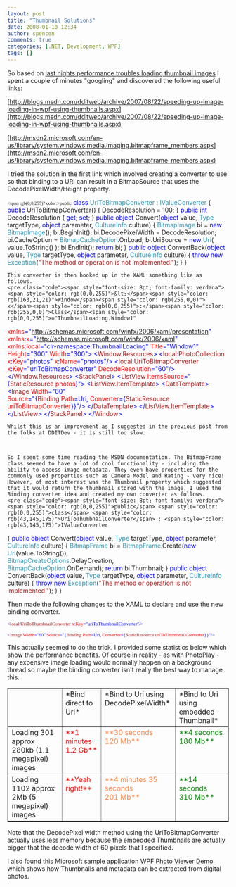 ```yaml
---
layout: post
title: "Thumbnail Solutions"
date: 2008-01-10 12:34
author: spencen
comments: true
categories: [.NET, Development, WPF]
tags: []
---
```



So based on [last nights performance troubles loading thumbnail images](http://blog.spencen.com/2008/01/10/thumbnail-images.aspx) I spent a couple of minutes "googling" and discovered the following useful links:
 

[http://blogs.msdn.com/dditweb/archive/2007/08/22/speeding-up-image-loading-in-wpf-using-thumbnails.aspx](http://blogs.msdn.com/dditweb/archive/2007/08/22/speeding-up-image-loading-in-wpf-using-thumbnails.aspx)  

[http://msdn2.microsoft.com/en-us/library/system.windows.media.imaging.bitmapframe_members.aspx](http://msdn2.microsoft.com/en-us/library/system.windows.media.imaging.bitmapframe_members.aspx)  

I tried the solution in the first link which involved creating a converter to use so that binding to a URI can result in a BitmapSource that uses the DecodePixelWidth/Height property.

<span style="font-size: 8pt; font-family: verdana">    <span rgb(0,0,255)? color:>public</span> <span style="color: rgb(0,0,255)">class</span> <span style="color: rgb(43,145,175)">UriToBitmapConverter</span> : <span style="color: rgb(43,145,175)">IValueConverter
</span>    {
<span style="color: rgb(0,0,255)">public</span> UriToBitmapConverter()
{
DecodeResolution = 100;
}
<span style="color: rgb(0,0,255)">public</span> <span style="color: rgb(0,0,255)">int</span> DecodeResolution { <span style="color: rgb(0,0,255)">get</span>; <span style="color: rgb(0,0,255)">set</span>; }
<span style="color: rgb(0,0,255)">public</span> <span style="color: rgb(0,0,255)">object</span> Convert(<span style="color: rgb(0,0,255)">object</span> value, <span style="color: rgb(43,145,175)">Type</span> targetType, <span style="color: rgb(0,0,255)">object</span> parameter, <span style="color: rgb(43,145,175)">CultureInfo</span> culture)
{
<span style="color: rgb(43,145,175)">BitmapImage</span> bi = <span style="color: rgb(0,0,255)">new</span> <span style="color: rgb(43,145,175)">BitmapImage</span>();
bi.BeginInit();
bi.DecodePixelWidth = DecodeResolution;
bi.CacheOption = <span style="color: rgb(43,145,175)">BitmapCacheOption</span>.OnLoad;
bi.UriSource = <span style="color: rgb(0,0,255)">new</span> <span style="color: rgb(43,145,175)">Uri</span>( value.ToString() );
bi.EndInit();
<span style="color: rgb(0,0,255)">return</span> bi;
}
<span style="color: rgb(0,0,255)">public</span> <span style="color: rgb(0,0,255)">object</span> ConvertBack(<span style="color: rgb(0,0,255)">object</span> value, <span style="color: rgb(43,145,175)">Type</span> targetType, <span style="color: rgb(0,0,255)">object</span> parameter, <span style="color: rgb(43,145,175)">CultureInfo</span> culture)
{
<span style="color: rgb(0,0,255)">throw</span> <span style="color: rgb(0,0,255)">new</span> <span style="color: rgb(43,145,175)">Exception</span>(<span style="color: rgb(163,21,21)">"The method or operation is not implemented."</span>);
}
}</pre></span><a href="http://11011.net/software/vspaste"></a>

    
    This converter is then hooked up in the XAML something like as follows.
    <pre class="code"><span style="font-size: 8pt; font-family: verdana"><span style="color: rgb(0,0,255)">&lt;</span><span style="color: rgb(163,21,21)">Window</span><span style="color: rgb(255,0,0)"> x</span><span style="color: rgb(0,0,255)">:</span><span style="color: rgb(255,0,0)">Class</span><span style="color: rgb(0,0,255)">="ThumbnailLoading.Window1"
</span>   <span style="color: rgb(255,0,0)"> xmlns</span><span style="color: rgb(0,0,255)">="http://schemas.microsoft.com/winfx/2006/xaml/presentation"
</span>   <span style="color: rgb(255,0,0)"> xmlns</span><span style="color: rgb(0,0,255)">:</span><span style="color: rgb(255,0,0)">x</span><span style="color: rgb(0,0,255)">="http://schemas.microsoft.com/winfx/2006/xaml"
</span>       <span style="color: rgb(255,0,0)"> xmlns</span><span style="color: rgb(0,0,255)">:</span><span style="color: rgb(255,0,0)">local</span><span style="color: rgb(0,0,255)">="clr-namespace:ThumbnailLoading"
</span>   <span style="color: rgb(255,0,0)"> Title</span><span style="color: rgb(0,0,255)">="Window1"</span><span style="color: rgb(255,0,0)"> Height</span><span style="color: rgb(0,0,255)">="300"</span><span style="color: rgb(255,0,0)"> Width</span><span style="color: rgb(0,0,255)">="300"&gt;
</span><span style="color: rgb(163,21,21)">    </span><span style="color: rgb(0,0,255)">&lt;</span><span style="color: rgb(163,21,21)">Window.Resources</span><span style="color: rgb(0,0,255)">&gt;
</span><span style="color: rgb(163,21,21)">        </span><span style="color: rgb(0,0,255)">&lt;</span><span style="color: rgb(163,21,21)">local</span><span style="color: rgb(0,0,255)">:</span><span style="color: rgb(163,21,21)">PhotoCollection</span><span style="color: rgb(255,0,0)"> x</span><span style="color: rgb(0,0,255)">:</span><span style="color: rgb(255,0,0)">Key</span><span style="color: rgb(0,0,255)">="photos"</span><span style="color: rgb(255,0,0)"> x</span><span style="color: rgb(0,0,255)">:</span><span style="color: rgb(255,0,0)">Name</span><span style="color: rgb(0,0,255)">="photos"/&gt;
</span><span style="color: rgb(163,21,21)">        </span><span style="color: rgb(0,0,255)">&lt;</span><span style="color: rgb(163,21,21)">local</span><span style="color: rgb(0,0,255)">:</span><span style="color: rgb(163,21,21)">UriToBitmapConverter</span><span style="color: rgb(255,0,0)"> x</span><span style="color: rgb(0,0,255)">:</span><span style="color: rgb(255,0,0)">Key</span><span style="color: rgb(0,0,255)">="uriToBitmapConverter"</span><span style="color: rgb(255,0,0)"> DecodeResolution</span><span style="color: rgb(0,0,255)">="60"/&gt;
</span><span style="color: rgb(163,21,21)">    </span><span style="color: rgb(0,0,255)">&lt;/</span><span style="color: rgb(163,21,21)">Window.Resources</span><span style="color: rgb(0,0,255)">&gt;
</span><span style="color: rgb(163,21,21)">    </span><span style="color: rgb(0,0,255)">&lt;</span><span style="color: rgb(163,21,21)">StackPanel</span><span style="color: rgb(0,0,255)">&gt;
</span><span style="color: rgb(163,21,21)">        </span><span style="color: rgb(0,0,255)">&lt;</span><span style="color: rgb(163,21,21)">ListView</span><span style="color: rgb(255,0,0)"> ItemsSource</span><span style="color: rgb(0,0,255)">="{</span><span style="color: rgb(163,21,21)">StaticResource</span><span style="color: rgb(255,0,0)"> photos</span><span style="color: rgb(0,0,255)">}"&gt;
</span><span style="color: rgb(163,21,21)">             </span><span style="color: rgb(0,0,255)">&lt;</span><span style="color: rgb(163,21,21)">ListView.ItemTemplate</span><span style="color: rgb(0,0,255)">&gt;
</span><span style="color: rgb(163,21,21)">                </span><span style="color: rgb(0,0,255)">&lt;</span><span style="color: rgb(163,21,21)">DataTemplate</span><span style="color: rgb(0,0,255)">&gt;
</span><span style="color: rgb(163,21,21)">                    </span><span style="color: rgb(0,0,255)">&lt;</span><span style="color: rgb(163,21,21)">Image</span><span style="color: rgb(255,0,0)"> Width</span><span style="color: rgb(0,0,255)">="60"</span><span style="color: rgb(255,0,0)"> <br>                                Source</span><span style="color: rgb(0,0,255)">="{</span><span style="color: rgb(163,21,21)">Binding</span><span style="color: rgb(255,0,0)"> Path</span><span style="color: rgb(0,0,255)">=Uri,</span><span style="color: rgb(255,0,0)"> Converter</span><span style="color: rgb(0,0,255)">={</span><span style="color: rgb(163,21,21)">StaticResource</span><span style="color: rgb(255,0,0)"> uriToBitmapConverter</span><span style="color: rgb(0,0,255)">}}"/&gt;
</span><span style="color: rgb(163,21,21)">                </span><span style="color: rgb(0,0,255)">&lt;/</span><span style="color: rgb(163,21,21)">DataTemplate</span><span style="color: rgb(0,0,255)">&gt;
</span><span style="color: rgb(163,21,21)">            </span><span style="color: rgb(0,0,255)">&lt;/</span><span style="color: rgb(163,21,21)">ListView.ItemTemplate</span><span style="color: rgb(0,0,255)">&gt;
</span><span style="color: rgb(163,21,21)">        </span><span style="color: rgb(0,0,255)">&lt;/</span><span style="color: rgb(163,21,21)">ListView</span><span style="color: rgb(0,0,255)">&gt;
</span><span style="color: rgb(163,21,21)">    </span><span style="color: rgb(0,0,255)">&lt;/</span><span style="color: rgb(163,21,21)">StackPanel</span><span style="color: rgb(0,0,255)">&gt;
&lt;/</span><span style="color: rgb(163,21,21)">Window</span><span style="color: rgb(0,0,255)">&gt;</span></span></pre><a href="http://11011.net/software/vspaste"></a>

    
    Whilst this is an improvement as I suggested in the previous post from the folks at DDITDev - it is still too slow. 
    

    
    So I spent some time reading the MSDN documentation. The BitmapFrame class seemed to have a lot of cool functionality - including the ability to access image metadata. They even have properties for the commonly used properties such as Camera Model and Rating - very nice! However, of most interest was the Thumbnail property which suggested that it would return the thumbnail stored with the image. I used the Binding converter idea and created my own converter as follows.
    <pre class="code"><span style="font-size: 8pt; font-family: verdana">    <span style="color: rgb(0,0,255)">public</span> <span style="color: rgb(0,0,255)">class</span> <span style="color: rgb(43,145,175)">UriToThumbnailConverter</span> : <span style="color: rgb(43,145,175)">IValueConverter
</span>    {
<span style="color: rgb(0,0,255)">public</span> <span style="color: rgb(0,0,255)">object</span> Convert(<span style="color: rgb(0,0,255)">object</span> value, <span style="color: rgb(43,145,175)">Type</span> targetType, <span style="color: rgb(0,0,255)">object</span> parameter, <span style="color: rgb(43,145,175)">CultureInfo</span> culture)
{
<span style="color: rgb(43,145,175)">BitmapFrame</span> bi = <span style="color: rgb(43,145,175)">BitmapFrame</span>.Create(<span style="color: rgb(0,0,255)">new</span> <span style="color: rgb(43,145,175)">Uri</span>(value.ToString()), <br>                                                                      <span style="color: rgb(43,145,175)">BitmapCreateOptions</span>.DelayCreation, <br>                                                                      <span style="color: rgb(43,145,175)">BitmapCacheOption</span>.OnDemand);
<span style="color: rgb(0,0,255)">return</span> bi.Thumbnail;
}
<span style="color: rgb(0,0,255)">public</span> <span style="color: rgb(0,0,255)">object</span> ConvertBack(<span style="color: rgb(0,0,255)">object</span> value, <span style="color: rgb(43,145,175)">Type</span> targetType, <span style="color: rgb(0,0,255)">object</span> parameter, <span style="color: rgb(43,145,175)">CultureInfo</span> culture)
{
<span style="color: rgb(0,0,255)">throw</span> <span style="color: rgb(0,0,255)">new</span> <span style="color: rgb(43,145,175)">Exception</span>(<span style="color: rgb(163,21,21)">"The method or operation is not implemented."</span>);
}
}</span><font face="Verdana"> </font>



Then made the following changes to the XAML to declare and use the new binding converter.




<a href="http://11011.net/software/vspaste"><a href="http://11011.net/software/vspaste"></a>


>
<p style="font-size: 8pt; font-family: verdana"><span style="color: rgb(163,21,21)"></span><span style="color: rgb(0,0,255)">&lt;</span><span style="color: rgb(163,21,21)">local</span><span style="color: rgb(0,0,255)">:</span><span style="color: rgb(163,21,21)">UriToThumbnailConverter</span><span style="color: rgb(255,0,0)"> x</span><span style="color: rgb(0,0,255)">:</span><span style="color: rgb(255,0,0)">Key</span><span style="color: rgb(0,0,255)">="uriToThumbnailConverter"</span><span style="color: rgb(0,0,255)">/&gt; </span>





>
<p style="font-size: 8pt; font-family: verdana"><span style="color: rgb(0,0,255)">&lt;</span><span style="color: rgb(163,21,21)">Image</span><span style="color: rgb(255,0,0)"> Width</span><span style="color: rgb(0,0,255)">="60"</span><span style="color: rgb(255,0,0)"> Source</span><span style="color: rgb(0,0,255)">="{</span><span style="color: rgb(163,21,21)">Binding</span><span style="color: rgb(255,0,0)"> Path</span><span style="color: rgb(0,0,255)">=Uri,</span><span style="color: rgb(255,0,0)"> Converter</span><span style="color: rgb(0,0,255)">={</span><span style="color: rgb(163,21,21)">StaticResource</span><span style="color: rgb(255,0,0)"> uriToThumbnailConverter</span><span style="color: rgb(0,0,255)">}}"/&gt; </span>





This actually seemed to do the trick. I provided some statistics below which show the performance benefits. Of course in reality - as with PhotoPlay - any expensive image loading would normally happen on a background thread so maybe the binding converter isn't really the best way to manage this.

<table cellspacing="0" cellpadding="2" width="615" border="1">
<tbody>
<tr>
<td valign="top" width="185">&nbsp;</td>
<td valign="top" width="117">*Bind direct to Uri*</td>
<td valign="top" width="159">*Bind to Uri using DecodePixelWidth*</td>
<td valign="top" width="152">*Bind to Uri using embedded Thumbnail*</td></tr>
<tr>
<td valign="top" width="185">Loading 301 approx 280kb (1.1 megapixel) images</td>
<td valign="top" width="117"><font color="#ff0000">**1 minutes<br>1.2 Gb**</font></td>
<td valign="top" width="161"><font color="#ff8040">**30 seconds<br>120 Mb**</font></td>
<td valign="top" width="152"><font color="#008000">**4 seconds<br>180 Mb**</font></td></tr>
<tr>
<td valign="top" width="185">Loading 1102 approx 2Mb (5 megapixel) images</td>
<td valign="top" width="117"><font color="#ff0000">**Yeah right!**</font></td>
<td valign="top" width="163"><font color="#ff8040">**4 minutes 35 seconds<br>201 Mb**</font></td>
<td valign="top" width="152"><font color="#008000">**14 seconds<br>310 Mb**</font></td></tr></tbody></table>


Note that the DecodePixel width method using the UriToBitmapConverter actually uses less memory because the embedded Thumbnails are actually bigger that the decode width of 60 pixels that I specified.



I also found this Microsoft sample application [WPF Photo Viewer Demo](http://msdn2.microsoft.com/en-us/library/ms771331.aspx) which shows how Thumbnails and metadata can be extracted from digital photos.


